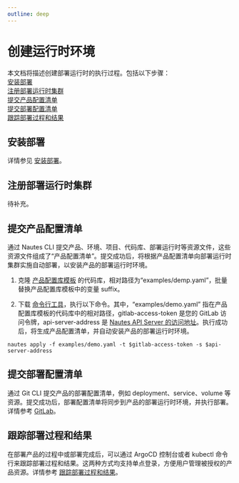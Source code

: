 ```yaml
---
outline: deep
---
```

# 创建运行时环境

本文档将描述创建部署运行时的执行过程。包括以下步骤：  
[安装部署](#安装部署)  
[注册部署运行时集群](#注册部署运行时集群)  
[提交产品配置清单](#提交产品配置清单)  
[提交部署配置清单](#提交部署配置清单)  
[跟踪部署过程和结果](#跟踪部署过程和结果)


## 安装部署

详情参见 [安装部署](quickstart-03.md)。

## 注册部署运行时集群

待补充。

## 提交产品配置清单
通过 Nautes CLI 提交产品、环境、项目、代码库、部署运行时等资源文件，这些资源文件组成了“产品配置清单”。提交成功后，将根据产品配置清单向部署运行时集群实施自动部署，以安装产品的部署运行时环境。

1. 克隆 [产品配置库模板](https://gitlab.bluzin.io/nautes-labs/cli.git) 的代码库，相对路径为“examples/demp.yaml”，批量替换产品配置库模板中的变量 suffix。

2. 下载 [命令行工具](https://gitlab.bluzin.io/nautes-labs/cli.git)，执行以下命令。其中，“examples/demo.yaml” 指在产品配置库模板的代码库中的相对路径，gitlab-access-token 是您的 GitLab 访问令牌，api-server-address 是 [Nautes API Server 的访问地址](quickstart-03.md#查看组件信息)。执行成功后，将生成产品配置清单，并自动安装产品的部署运行时环境。
```Shell
nautes apply -f examples/demo.yaml -t $gitlab-access-token -s $api-server-address
```

## 提交部署配置清单
通过 Git CLI 提交产品的部署配置清单，例如 deployment、service、volume 等资源。提交成功后，部署配置清单将同步到产品的部署运行时环境，并执行部署。详情参考 [GitLab](https://docs.gitlab.com/ee/tutorials/make_your_first_git_commit.html)。



## 跟踪部署过程和结果
在部署产品的过程中或部署完成后，可以通过 ArgoCD 控制台或者 kubectl 命令行来跟踪部署过程和结果。这两种方式均支持单点登录，方便用户管理被授权的产品资源。详情参考 [跟踪部署过程和结果](user-guide-06.md)。